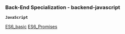 ### Back-End Specialization - backend-javascript


**`JavaScript`**

[ES6_basic](https://github.com/iAdamo/alx-backend-javascript/tree/main/0x00-ES6_basic)
[ES6_Promises](https://github.com/iAdamo/alx-backend-javascript/tree/main/0x01-ES6_promise)
